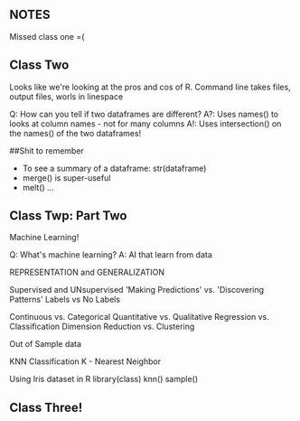 NOTES
-------
Missed class one =(

## Class Two
Looks like we're looking at the pros and cos of R.
Command line takes files, output files, worls in linespace

Q: How can you tell if two dataframes are different?
A?: Uses names() to looks at column names - not for many columns
A!: Uses intersection() on the names() of the two dataframes!

##Shit to remember
* To see a summary of a dataframe:
    str(dataframe)
* merge() is super-useful
* melt() ...

## Class Twp: Part Two
Machine Learning!

Q: What's machine learning?
A: AI that learn from data

REPRESENTATION and GENERALIZATION

Supervised and UNsupervised
'Making Predictions' vs. 'Discovering Patterns'
Labels vs No Labels

Continuous vs. Categorical
Quantitative vs. Qualitative
Regression vs. Classification
Dimension Reduction vs. Clustering

Out of Sample data

KNN Classification
K - Nearest Neighbor

Using Iris dataset in R
library(class)
knn()
sample()

## Class Three!


